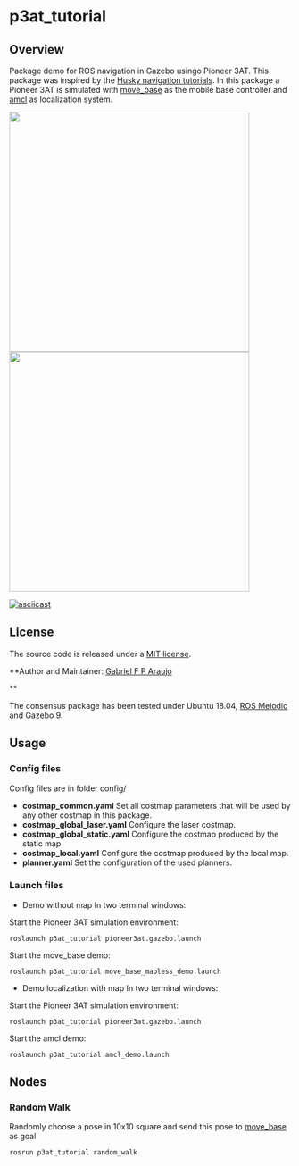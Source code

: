 # p3at_tutorial

## Overview

Package demo for ROS navigation in Gazebo usingo Pioneer 3AT.
This package was inspired by the [Husky navigation tutorials](http://wiki.ros.org/husky_navigation/Tutorials/Husky%20AMCL%20Demo). In this package a Pioneer 3AT is simulated with [move_base] as the mobile base controller and [amcl](http://wiki.ros.org/amcl) as localization system.

<p float="left">
  <img src="/docs/p3at_tutorial_gazebo.gif" width="430" />
  <img src="/docs/p3at_tutorial_rviz.gif" width="430" /> 
</p>

[![asciicast](https://asciinema.org/a/286151.svg)](https://asciinema.org/a/286151)
<script id="asciicast-286151" src="https://asciinema.org/a/286151.js" async></script>

## License

The source code is released under a [MIT license](LICENSE).

**Author and Maintainer: [Gabriel F P Araujo](mailto:gabriel.fp.araujo@gmail.com)<br />
<!-- Affiliation: [LARA](https://lara.unb.br/)<br /> -->
<!-- Maintainer: [Gabriel F P Araujo](mailto:gabriel.fp.araujo@gmail.com) and [Raphael Braccialli](mailto:raphael.braccialli@gmail.com) -->**

The consensus package has been tested under Ubuntu 18.04, [ROS Melodic](https://wiki.ros.org/melodic/Installation/Ubuntu) and Gazebo 9.


<!-- This is research code, expect that it changes often and any fitness for a particular purpose is disclaimed. -->


## Usage

### Config files

Config files are in folder config/

* **costmap_common.yaml** Set all costmap parameters that will be used by any other costmap in this package.
* **costmap_global_laser.yaml** Configure the laser costmap.
* **costmap_global_static.yaml** Configure the costmap produced by the static map.
* **costmap_local.yaml** Configure the costmap produced by the local map.
* **planner.yaml** Set the configuration of the used planners. 

### Launch files

* Demo without map
In two terminal windows:

Start the Pioneer 3AT simulation environment:

    roslaunch p3at_tutorial pioneer3at.gazebo.launch

Start the move_base demo:

    roslaunch p3at_tutorial move_base_mapless_demo.launch

* Demo localization with map
In two terminal windows:

Start the Pioneer 3AT simulation environment:

    roslaunch p3at_tutorial pioneer3at.gazebo.launch

Start the amcl demo:

    roslaunch p3at_tutorial amcl_demo.launch

## Nodes

### Random Walk

Randomly choose a pose in 10x10 square and send this pose to [move_base] as goal

    rosrun p3at_tutorial random_walk


[ROS]: http://www.ros.org
[move_base]: http://wiki.ros.org/move_base
